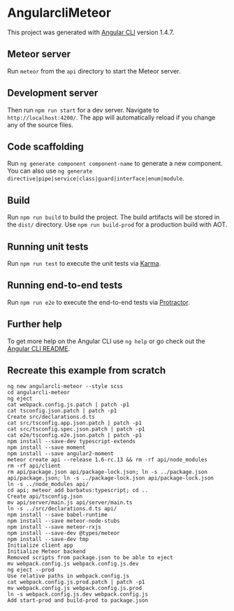 # AngularcliMeteor

This project was generated with [Angular CLI](https://github.com/angular/angular-cli) version 1.4.7.

## Meteor server

Run `meteor` from the `api` directory to start the Meteor server.

## Development server

Then run `npm run start` for a dev server. Navigate to `http://localhost:4200/`. The app will automatically reload if you change any of the source files.

## Code scaffolding

Run `ng generate component component-name` to generate a new component. You can also use `ng generate directive|pipe|service|class|guard|interface|enum|module`.

## Build

Run `npm run build` to build the project. The build artifacts will be stored in the `dist/` directory. Use `npm run build-prod` for a production build with AOT.

## Running unit tests

Run `npm run test` to execute the unit tests via [Karma](https://karma-runner.github.io).

## Running end-to-end tests

Run `npm run e2e` to execute the end-to-end tests via [Protractor](http://www.protractortest.org/).

## Further help

To get more help on the Angular CLI use `ng help` or go check out the [Angular CLI README](https://github.com/angular/angular-cli/blob/master/README.md).

## Recreate this example from scratch

```
ng new angularcli-meteor --style scss
cd angularcli-meteor
ng eject
cat webpack.config.js.patch | patch -p1
cat tsconfig.json.patch | patch -p1
Create src/declarations.d.ts
cat src/tsconfig.app.json.patch | patch -p1
cat src/tsconfig.spec.json.patch | patch -p1
cat e2e/tsconfig.e2e.json.patch | patch -p1
npm install --save-dev typescript-extends
npm install --save moment
npm install --save angular2-moment
meteor create api --release 1.6-rc.13 && rm -rf api/node_modules
rm -rf api/client
rm api/package.json api/package-lock.json; ln -s ../package.json api/package.json; ln -s ../package-lock.json api/package-lock.json
ln -s ../node_modules api/
cd api; meteor add barbatus:typescript; cd ..
Create api/tsconfig.json
mv api/server/main.js api/server/main.ts
ln -s ../src/declarations.d.ts api/
npm install --save babel-runtime
npm install --save meteor-node-stubs
npm install --save meteor-rxjs
npm install --save-dev @types/meteor
npm install --save-dev tmp
Initialize client app
Initialize Meteor backend
Removed scripts from package.json to be able to eject
mv webpack.config.js webpack.config.js.dev
ng eject --prod
Use relative paths in webpack.config.js
cat webpack.config.js.prod.patch | patch -p1
mv webpack.config.js webpack.config.js.prod
ln -s webpack.config.js.dev webpack.config.js
Add start-prod and build-prod to package.json
```
